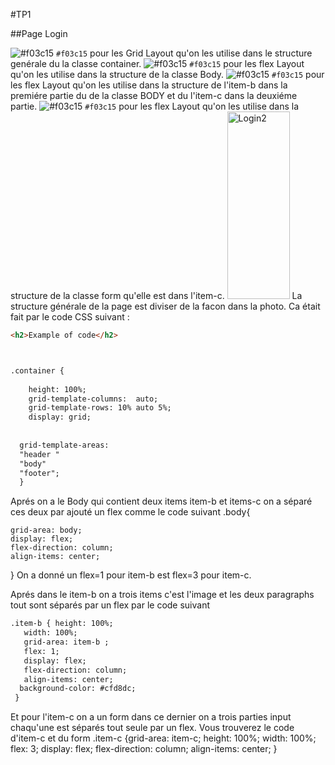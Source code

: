 #TP1

##Page Login

![#f03c15](https://via.placeholder.com/15/f03c15/f03c15.png) `#f03c15` pour les Grid Layout qu'on les utilise dans le structure genérale du la classe container.
![#f03c15](https://via.placeholder.com/15/f03c15/f03c15.png) `#f03c15` pour les flex Layout qu'on les utilise dans la structure de la classe Body.
![#f03c15](https://via.placeholder.com/15/f03c15/f03c15.png) `#f03c15` pour les flex Layout qu'on les utilise dans la structure de l'item-b dans la premiére partie du de la classe BODY et du l'item-c dans la deuxiéme partie.
![#f03c15](https://via.placeholder.com/15/f03c15/f03c15.png) `#f03c15` pour les flex Layout qu'on les utilise dans la structure de la classe form qu'elle est dans l'item-c.
<img src="/Downloads/FLogin"  title="Login2" width=100px height=300px>
La structure générale de la page est diviser de la facon dans la photo. Ca était fait par le code CSS suivant :
```html
<h2>Example of code</h2>



.container {
    
    height: 100%;
    grid-template-columns:  auto;
    grid-template-rows: 10% auto 5%;
    display: grid;
  
  
  grid-template-areas:
  "header "
  "body"
  "footer";
  }
  ```
  
  Aprés on a le Body qui contient deux items item-b et items-c on a séparé ces deux par ajouté un flex comme le code suivant
  .body{
    
    grid-area: body;
    display: flex;
    flex-direction: column;
    align-items: center; 
    
  
  }
  On a donné un flex=1 pour item-b est flex=3 pour item-c. 
  
  
 Aprés dans le item-b on a trois items c'est l'image et les deux paragraphs tout sont séparés par un flex par le code suivant
 ```html
 .item-b { height: 100%;
    width: 100%;
    grid-area: item-b ;
    flex: 1;
    display: flex;
    flex-direction: column;
    align-items: center;
   background-color: #cfd8dc; 
  }
 ```

  
  Et pour l'item-c on a un form dans ce dernier on a trois parties input chaqu'une est séparés tout seule par un flex. Vous trouverez le code d'item-c et du form
   .item-c {grid-area: item-c;
    height: 100%;
    width: 100%;
    flex: 3;
    display: flex;
    flex-direction: column;
    align-items: center; 
    } 
    
    
  
  






